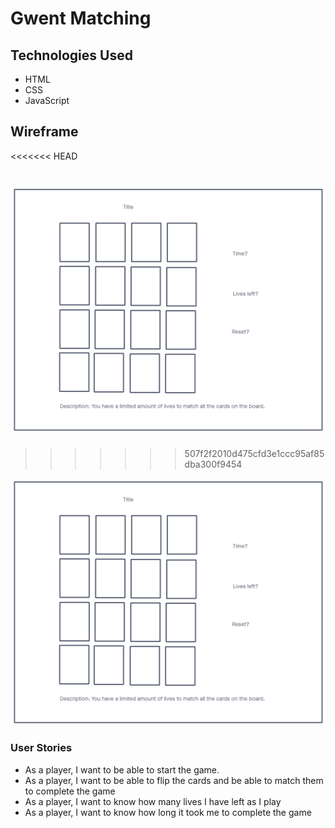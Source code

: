 <h1>Gwent Matching</h1>

<h2>Technologies Used</h2>
<ul>
<li>HTML</li>
<li>CSS</li>
<li>JavaScript</li>
</ul>



<h2>Wireframe</h2>
<<<<<<< HEAD

![](images/Project-1-Wireframe.png)
=======
>>>>>>> 507f2f2010d475cfd3e1ccc95af85dba300f9454

![](images/Project-1-Wireframe.png)

<h3>User Stories</h3>
<ul>
<li>As a player, I want to be able to start the game.</li>
<li>As a player, I want to be able to flip the cards and be able to match them to complete the game</li>
<li>As a player, I want to know how many lives I have left as I play</li>
<li>As a player, I want to know how long it took me to complete the game</li>
</ul>
